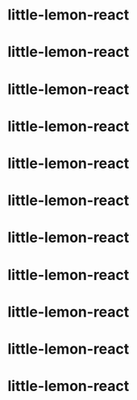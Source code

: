# little-lemon-react
# little-lemon-react
# little-lemon-react
# little-lemon-react
# little-lemon-react
# little-lemon-react
# little-lemon-react
# little-lemon-react
# little-lemon-react
# little-lemon-react
# little-lemon-react
